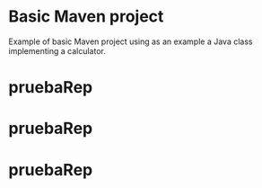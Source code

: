 # Basic Maven project
Example of basic Maven project using as an example a Java class implementing a calculator.
# pruebaRep
# pruebaRep
# pruebaRep
